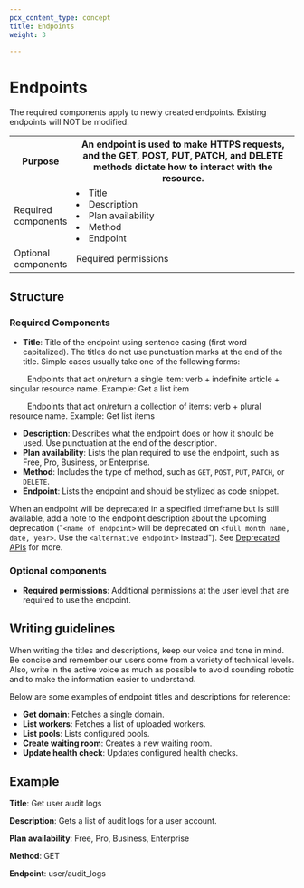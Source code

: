 ```yaml
---
pcx_content_type: concept
title: Endpoints
weight: 3

---
```


# Endpoints

The required components apply to newly created endpoints. Existing endpoints will NOT be modified.

<table>
  <tr>
    <th style="width:20%">Purpose</th>
    <th>An endpoint is used to make HTTPS requests, and the GET, POST, PUT, PATCH, and DELETE methods dictate how to interact with the resource.</th>
  </tr>
  <tr>
    <td>Required components</td>
    <td><li>Title</li><li>Description</li><li>Plan availability</li><li>Method</li><li>Endpoint</li></td>
  </tr>
  <tr>
    <td>Optional components</td>
    <td>Required permissions</td>
  </tr>
</table>

## Structure

### Required Components

+ **Title**: Title of the endpoint using sentence casing (first word capitalized). The titles do not use punctuation marks at the end of the title. Simple cases usually take one of the following forms:

&nbsp; &nbsp; &nbsp; &nbsp; Endpoints that act on/return a single item: verb + indefinite article + singular resource name. Example: Get a list item

&nbsp; &nbsp; &nbsp; &nbsp; Endpoints that act on/return a collection of items: verb + plural resource name. Example: Get list items

+ **Description**: Describes what the endpoint does or how it should be used. Use punctuation at the end of the description.
+ **Plan availability**: Lists the plan required to use the endpoint, such as Free, Pro, Business, or Enterprise.
+ **Method**: Includes the type of method, such as `GET`, `POST`, `PUT`, `PATCH`, or `DELETE`.
+ **Endpoint**: Lists the endpoint and should be stylized as code snippet.

When an endpoint will be deprecated in a specified timeframe but is still available, add a note to the endpoint description about the upcoming deprecation ("`<name of endpoint>` will be deprecated on `<full month name, date, year>`. Use the `<alternative endpoint>` instead"). See [Deprecated APIs](/style-guide/content-strategy/api-content-strategy/api-content-types/deprecated-apis/) for more.

### Optional components

+ **Required permissions**: Additional permissions at the user level that are required to use the endpoint.

## Writing guidelines

When writing the titles and descriptions, keep our voice and tone in mind. Be concise and remember our users come from a variety of technical levels. Also, write in the active voice as much as possible to avoid sounding robotic and to make the information easier to understand.

Below are some examples of endpoint titles and descriptions for reference:

+ **Get domain**: Fetches a single domain.
+ **List workers**: Fetches a list of uploaded workers.
+ **List pools**: Lists configured pools.
+ **Create waiting room**: Creates a new waiting room.
+ **Update health check**: Updates configured health checks.

## Example

**Title**: Get user audit logs

**Description**: Gets a list of audit logs for a user account.

**Plan availability**: Free, Pro, Business, Enterprise

**Method**: GET

**Endpoint**: user/audit_logs

